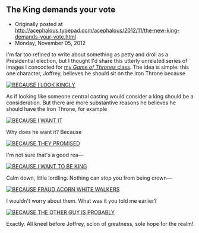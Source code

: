 ## The King demands your vote

 * Originally posted at http://acephalous.typepad.com/acephalous/2012/11/the-new-king-demands-your-vote.html
 * Monday, November 05, 2012



I'm far too refined to write about something as petty and droll as a Presidential election, but I thought I'd share this utterly unrelated series of images I concocted for [my _Game of Thrones_ class](http://acephalous.typepad.com/acephalous/game-of-thrones/). The idea is simple: this one character, Joffrey, believes he should sit on the Iron Throne because

[![BECAUSE I LOOK KINGLY](http://acephalous.typepad.com/.a/6a00d8341c2df453ef017ee4c78b53970d-500wi "BECAUSE I LOOK KINGLY")](http://acephalous.typepad.com/.a/6a00d8341c2df453ef017ee4c78b53970d-popup)

As if looking like someone central casting would consider a king should be a consideration. But there are more substantive reasons he believes he should have the Iron Throne, for example

[![BECAUSE I WANT IT](http://acephalous.typepad.com/.a/6a00d8341c2df453ef017d3d522449970c-500wi "BECAUSE I WANT IT")](http://acephalous.typepad.com/.a/6a00d8341c2df453ef017d3d522449970c-popup)

Why does he want it? Because

[![BECAUSE THEY PROMISED](http://acephalous.typepad.com/.a/6a00d8341c2df453ef017d3d5227e2970c-500wi "BECAUSE THEY PROMISED")](http://acephalous.typepad.com/.a/6a00d8341c2df453ef017d3d5227e2970c-popup)

I'm not sure that's a good rea—

[![BECAUSE I WANT TO BE KING](http://acephalous.typepad.com/.a/6a00d8341c2df453ef017d3d522afc970c-500wi "BECAUSE I WANT TO BE KING")](http://acephalous.typepad.com/.a/6a00d8341c2df453ef017d3d522afc970c-popup)

Calm down, little lordling. Nothing can stop you from being crown—

[![BECAUSE FRAUD ACORN WHITE WALKERS](http://acephalous.typepad.com/.a/6a00d8341c2df453ef017c33238e9c970b-500wi "BECAUSE FRAUD ACORN WHITE WALKERS")](http://acephalous.typepad.com/.a/6a00d8341c2df453ef017c33238e9c970b-popup)

I wouldn't worry about them. What was it you told me earlier?

[![BECAUSE THE OTHER GUY IS PROBABLY](http://acephalous.typepad.com/.a/6a00d8341c2df453ef017d3d522f61970c-500wi "BECAUSE THE OTHER GUY IS PROBABLY")](http://acephalous.typepad.com/.a/6a00d8341c2df453ef017d3d522f61970c-popup)

Exactly. All kneel before Joffrey, scion of greatness, sole hope for the realm!

		
